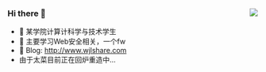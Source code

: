 ### Hi there 👋             <img align="right" src="https://github-readme-stats.vercel.app/api?username=KpLi0rn&show_icons=true&theme=radical">
- 🔭 某学院计算计科学与技术学生      
- 🌱 主要学习Web安全相关，一个fw
- 🍔 Blog: http://www.wjlshare.com
- 由于太菜目前正在回炉重造中...

